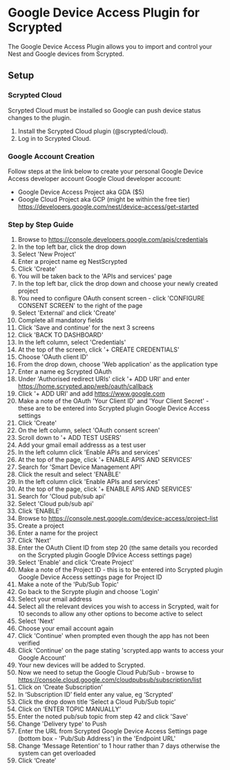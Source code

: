 # Google Device Access Plugin for Scrypted

The Google Device Access Plugin allows you to import and control your Nest and Google devices from Scrypted.

## Setup

### Scrypted Cloud

Scrypted Cloud must be installed so Google can push device status changes to the plugin.

1. Install the Scrypted Cloud plugin (@scrypted/cloud).
2. Log in to Scrypted Cloud.

### Google Account Creation

Follow steps at the link below to create your personal Google Device Access developer account Google Cloud developer account:

* Google Device Access Project aka GDA ($5)
* Google Cloud Project aka GCP (might be within the free tier)
https://developers.google.com/nest/device-access/get-started

### Step by Step Guide

1. Browse to https://console.developers.google.com/apis/credentials
2. In the top left bar, click the drop down
3. Select 'New Project'
4. Enter a project name eg NestScrypted
5. Click 'Create'
6. You will be taken back to the 'APIs and services' page
7. In the top left bar, click the drop down and choose your newly created project
8. You need to configure OAuth consent screen - click 'CONFIGURE CONSENT SCREEN' to the right of the page
9. Select 'External' and click 'Create'
10. Complete all mandatory fields
11. Click 'Save and continue' for the next 3 screens
12. Click 'BACK TO DASHBOARD'
13. In the left column, select 'Credentials'
14. At the top of the screen, click '+ CREATE CREDENTIALS'
15. Choose 'OAuth client ID'
16. From the drop down, choose 'Web application' as the application type
17. Enter a name eg Scrypted OAuth
18. Under 'Authorised redirect URIs' click '+ ADD URI' and enter https://home.scrypted.app/web/oauth/callback
19. Click '+ ADD URI' and add https://www.google.com
20. Make a note of the OAuth 'Your Client ID' and 'Your Client Secret' - these are to be entered into Scrypted plugin Google Device Access settings
21. Click 'Create'
22. On the left column, select 'OAuth consent screen'
23. Scroll down to '+ ADD TEST USERS'
24. Add your gmail email addresss as a test user
25. In the left column click 'Enable APIs and services'
26. At the top of the page, click '+ ENABLE APIS AND SERVICES'
27. Search for 'Smart Device Management API'
28. Click the result and select 'ENABLE'
29. In the left column click 'Enable APIs and services'
30. At the top of the page, click '+ ENABLE APIS AND SERVICES'
31. Search for 'Cloud pub/sub api'
32. Select 'Cloud pub/sub api'
33. Click 'ENABLE'
34. Browse to https://console.nest.google.com/device-access/project-list
35. Create a project
36. Enter a name for the project
37. Click 'Next'
38. Enter the OAuth Client ID from step 20 (the same details you recorded on the Scrypted plugin Google D9vice Access settings page)
40. Select 'Enable' and click 'Create Project'
41. Make a note of the Project ID - this is to be entered into Scrypted plugin Google Device Access settings page for Project ID
42. Make a note of the 'Pub/Sub Topic'
43. Go back to the Scrypte plugin and choose 'Login'
44. Select your email address
45. Select all the relevant devices you wish to access in Scrypted, wait for 10 seconds to allow any other options to become active to select
46. Select 'Next'
47. Choose your email account again
48. Click 'Continue' when prompted even though the app has not been verified
49. Click 'Continue' on the page stating 'scrypted.app wants to access your Google Account'
50. Your new devices will be added to Scrypted.
51. Now we need to setup the Google Cloud Pub/Sub - browse to https://console.cloud.google.com/cloudpubsub/subscription/list
52. Click on ‘Create Subscription’
53. In ‘Subscription ID’ field enter any value, eg ‘Scrypted’
54. Click the drop down title ‘Select a Cloud Pub/Sub topic’
55. Click on ‘ENTER TOPIC MANUALLY’
56. Enter the noted pub/sub topic from step 42 and click 'Save'
57. Change 'Delivery type' to Push
58. Enter the URL from Scrypted Google Device Access Settings page (bottom box - 'Pub/Sub Address') in the 'Endpoint URL'
59. Change ‘Message Retention’ to 1 hour rather than 7 days otherwise the system can get overloaded
60. Click ‘Create’
